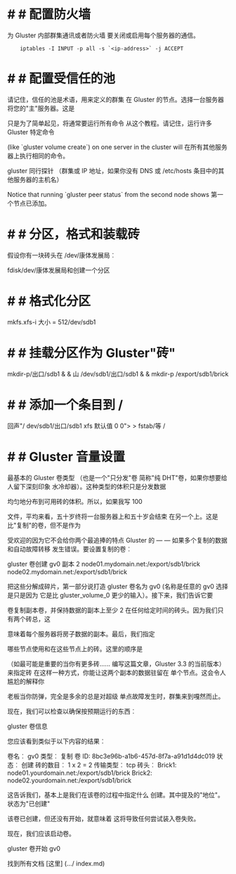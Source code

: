 # # # 配置防火墙

为 Gluster 内部群集通讯或者防火墙
要关闭或启用每个服务器的通信。

		iptables -I INPUT -p all -s `<ip-address>` -j ACCEPT

# # # 配置受信任的池

请记住，信任的池是术语，用来定义的群集
在 Gluster 的节点。选择一台服务器将您的"主"服务器。这是

只是为了简单起见，将通常要运行所有命令
从这个教程。请记住，运行许多 Gluster 特定命令

(like \`gluster volume create\`) on one server in the cluster will
在所有其他服务器上执行相同的命令。

gluster 同行探针 （群集或 IP 地址，如果你没有 DNS 或 /etc/hosts 条目中的其他服务器的主机名）

Notice that running \`gluster peer status\` from the second node shows
第一个节点已添加。

# # # 分区，格式和装载砖

假设你有一块砖头在 /dev/康体发展局︰

fdisk/dev/康体发展局和创建一个分区

# # # 格式化分区

mkfs.xfs-i 大小 = 512/dev/sdb1

# # # 挂载分区作为 Gluster"砖"

mkdir-p/出口/sdb1 & & 山 /dev/sdb1/出口/sdb1 & & mkdir-p /export/sdb1/brick

# # # 添加一个条目到 /

回声"/ dev/sdb1/出口/sdb1 xfs 默认值 0 0"> > fstab/等 /

# # # Gluster 音量设置

最基本的 Gluster 卷类型 （也是一个"只分发"卷
简称"纯 DHT"卷，如果你想要给人留下深刻印象
水冷却器）。这种类型的体积只是分发数据

均匀地分布到可用砖的体积。所以，如果我写 100

文件，平均来看，五十岁终将一台服务器上和五十岁会结束
在另一个上。这是比"复制"的卷，但不是作为

受欢迎的因为它不会给你两个最追捧的特点
Gluster 的 — — 如果多个复制的数据和自动故障转移
发生错误。要设置复制的卷︰


gluster 卷创建 gv0 副本 2 node01.mydomain.net:/export/sdb1/brick node02.mydomain.net:/export/sdb1/brick

把这些分解成碎片，第一部分说打造 gluster
卷名为 gv0 (名称是任意的 gv0 选择是只是因为
它是比 gluster\_volume\_0 更少的输入）。接下来，我们告诉它要

卷复制副本卷，并保持数据的副本上至少 2
在任何给定时间的砖头。因为我们只有两个砖总，这

意味着每个服务器将房子数据的副本。最后，我们指定

哪些节点使用和在这些节点上的砖。这里的顺序是

（如最可能是重要的当你有更多砖......
编写这篇文章，Gluster 3.3 的当前版本） 来指定砖
在这样一种方式，你能让这两个副本的数据驻留在
单个节点。这会令人尴尬的解释你

老板当你防弹，完全是多余的总是对超级
单点故障发生时，群集来到嘎然而止。

现在，我们可以检查以确保按预期运行的东西︰

gluster 卷信息

您应该看到类似于以下内容的结果︰

卷名︰ gv0
类型︰ 复制
卷 ID: 8bc3e96b-a1b6-457d-8f7a-a91d1d4dc019
状态︰ 创建
砖的数目︰ 1 x 2 = 2
传输类型︰ tcp
砖头︰
Brick1: node01.yourdomain.net:/export/sdb1/brick
Brick2: node02.yourdomain.net:/export/sdb1/brick

这告诉我们，基本上是我们在该卷的过程中指定什么
创建。其中提及的"地位"。状态为"已创建"

该卷已创建，但还没有开始，就意味着
这将导致任何尝试装入卷失败。

现在，我们应该启动卷。

gluster 卷开始 gv0

找到所有文档 [这里] (.../ index.md)
